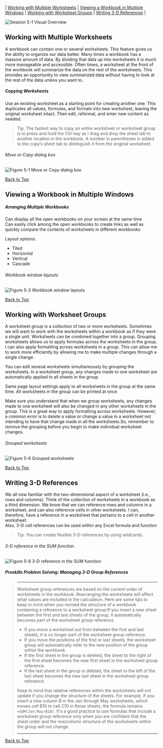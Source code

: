<!--Generating Reports from Multiple Worksheets and Workbooks-->
<!--5.1 Worksheet Groups and 3-D References-->


[](#top) | [Working with Multiple Worksheets](#working-with-multiple-worksheets) | [Viewing a Workbook in Multiple Windows](#viewing-a-workbook-in-multiple-windows) | [Working with Worksheet Groups](#working-with-worksheet-groups) | [Writing 3-D References](#writing-3-d-references) | 

![Session 5-1 Visual Overview](../images/modules/M05/Session%205-1.png) 

## [](#working-with-multiple-worksheets)Working with Multiple Worksheets
A workbook can contain one or several worksheets. This feature gives us the ability to organize our data better. Many times a workbook has a massive amount of data. By dividing that data up into worksheets it is much more manageable and accessible. Often times, a worksheet at the front of the workbook will summarize the data on the rest of the worksheets. This provides an opportunity to view summarized data without having to look at the rest of the data unless you want to.

##### Copying Worksheets
Use an existing worksheet as a starting point for creating another one. This duplicates all values, formulas, and formats into new worksheet, leaving the original worksheet intact. Then edit, reformat, and enter new content as needed.

> Tip: The fastest way to copy an entire worksheet or worksheet group is to press and hold the Ctrl key as I drag and drop the sheet tab to another location in the workbook. A number in parentheses is added to the copy’s sheet tab to distinguish it from the original worksheet.

###### Move or Copy dialog box
![Figure 5-1 Move or Copy dialog box](../images/modules/M05/Figure%205-1.png)

[Back to Top](#top)

## [](#viewing-a-workbook-in-multiple-windows)Viewing a Workbook in Multiple Windows

##### Arranging Multiple Workbooks
Can display all the open workbooks on your screen at the same time  
Can easily click among the open workbooks to create links as well as quickly compare the contents of worksheets in different workbooks  

Layout options:
- Tiled
- Horizontal
- Vertical
- Cascade


###### Workbook window layouts
![Figure 5-3 Workbook window layouts](../images/modules/M05/Figure%205-3.png)

[Back to Top](#top)

## [](#working-with-worksheet-groups)Working with Worksheet Groups
A worksheet group is a collection of two or more worksheets. Sometimes we will want to work with the worksheets within a workbook as if they were a single unit. Worksheets can be combined together into a group. Grouping worksheets allows us to apply formulas across the worksheets in the group. I can also apply formatting across worksheets in a group. This can allow me to work more efficiently by allowing me to make multiple changes through a single change.

You can edit several worksheets simultaneously by grouping the worksheets. In a worksheet group, any changes made to one worksheet are automatically applied to all sheets in the group

Same page layout settings apply to all worksheets in the group at the same time. All worksheets in the group can be printed at once

Make sure you understand that when we group worksheets, any changes made to one worksheet will also be changed in any other worksheets in the group. This is a great way to apply formatting across worksheets. However, a common error is to delete a value or change a value in a worksheet not intending to have that change made in all the worksheets.So, remember to remove the grouping before you begin to make individual worksheet changes.

###### Grouped worksheets
![Figure 5-6 Grouped worksheets](../images/modules/M05/Figure%205-6.png)

[Back to Top](#top)

## [](#writing-3-d-references)Writing 3-D References
We all now familiar with the two-dimensional aspect of a worksheet (i.e., rows and columns). Think of the collection of worksheets in a workbook as a third dimension. We know that we can reference rows and columns in a worksheet, and can also reference cells in other worksheets. I can, therefore, have a reference in a worksheet that pertains to a cell in another worksheet.  
Also, 3-D cell references can be used within any Excel formula and function

> Tip: You can create flexible 3-D references by using wildcards.

###### 3-D reference in the SUM function
![Figure 5-8 3-D reference in the SUM function](../images/modules/M05/Figure%205-8.png)

##### Proskills Problem Solving: _Managing 3-D Group References_
><hr>Worksheet group references are based on the current order of worksheets in the workbook. Rearranging the worksheets will affect what values are included in the calculation. Here are some tips to keep in mind when you revised the structure of a workbook containing a reference to a worksheet group:If you insert a new sheet between the first and last sheets of the group, it automatically becomes part of the worksheet group reference.
>
> *   If you move a worksheet out from between the first and last sheets, it is no longer part of the worksheet group reference.
> *   If you move the positions of the first or last sheets, the worksheet group will automatically refer to the new position of the group within the workbook.
> *   If the first sheet in the group is deleted, the sheet to the right of the first sheet becomes the new first sheet in the worksheet group reference.
> *   If the last sheet in the group is deleted, the sheet to the left of the last sheet becomes the new last sheet in the worksheet group reference.
> 
> Keep in mind that relative references within the worksheets will not update if you change the structure of the sheets. For example, if you insert a new column B in the Jan through May worksheets, which moves cell B10 to cell C10 in those sheets, the formula remains `=SUM(Jan:May!B10)`. It's a good practice to use formulas that include a worksheet group reference only when you are confident that the sheet order and the row/column structure of the worksheets within the group will not change.
>
> <hr>

[Back to Top](#top)
